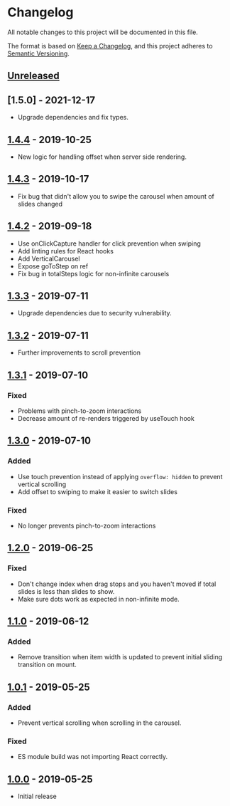# Changelog

All notable changes to this project will be documented in this file.

The format is based on [Keep a Changelog](https://keepachangelog.com/en/1.0.0/),
and this project adheres to [Semantic Versioning](https://semver.org/spec/v2.0.0.html).

## [Unreleased]

## [1.5.0] - 2021-12-17

- Upgrade dependencies and fix types.

## [1.4.4] - 2019-10-25

- New logic for handling offset when server side rendering.

## [1.4.3] - 2019-10-17

- Fix bug that didn't allow you to swipe the carousel when amount of slides changed

## [1.4.2] - 2019-09-18

- Use onClickCapture handler for click prevention when swiping
- Add linting rules for React hooks
- Add VerticalCarousel
- Expose goToStep on ref
- Fix bug in totalSteps logic for non-infinite carousels

## [1.3.3] - 2019-07-11

- Upgrade dependencies due to security vulnerability.

## [1.3.2] - 2019-07-11

- Further improvements to scroll prevention

## [1.3.1] - 2019-07-10

### Fixed

- Problems with pinch-to-zoom interactions
- Decrease amount of re-renders triggered by useTouch hook

## [1.3.0] - 2019-07-10

### Added

- Use touch prevention instead of applying `overflow: hidden` to prevent vertical scrolling
- Add offset to swiping to make it easier to switch slides

### Fixed

- No longer prevents pinch-to-zoom interactions

## [1.2.0] - 2019-06-25

### Fixed

- Don't change index when drag stops and you haven't moved if total slides is less than slides to show.
- Make sure dots work as expected in non-infinite mode.

## [1.1.0] - 2019-06-12

### Added

- Remove transition when item width is updated to prevent initial sliding transition on mount.

## [1.0.1] - 2019-05-25

### Added

- Prevent vertical scrolling when scrolling in the carousel.

### Fixed

- ES module build was not importing React correctly.

## [1.0.0] - 2019-05-25

- Initial release

[unreleased]: https://github.com/hyperlab/my-react-carousel/compare/v1.4.4...master
[1.4.4]: https://github.com/hyperlab/my-react-carousel/compare/v1.4.3...v1.4.4
[1.4.3]: https://github.com/hyperlab/my-react-carousel/compare/v1.4.2...v1.4.3
[1.4.2]: https://github.com/hyperlab/my-react-carousel/compare/v1.3.3...v1.4.2
[1.3.3]: https://github.com/hyperlab/my-react-carousel/compare/v1.3.2...v1.3.3
[1.3.2]: https://github.com/hyperlab/my-react-carousel/compare/v1.3.1...v1.3.2
[1.3.1]: https://github.com/hyperlab/my-react-carousel/compare/v1.3.0...v1.3.1
[1.3.0]: https://github.com/hyperlab/my-react-carousel/compare/v1.2.0...v1.3.0
[1.2.0]: https://github.com/hyperlab/my-react-carousel/compare/v1.1.0...v1.2.0
[1.1.0]: https://github.com/hyperlab/my-react-carousel/compare/v1.0.1...v1.1.0
[1.0.1]: https://github.com/hyperlab/my-react-carousel/compare/v1.0.0...v1.0.1
[1.0.0]: https://github.com/hyperlab/my-react-carousel/commits/v1.0.0
